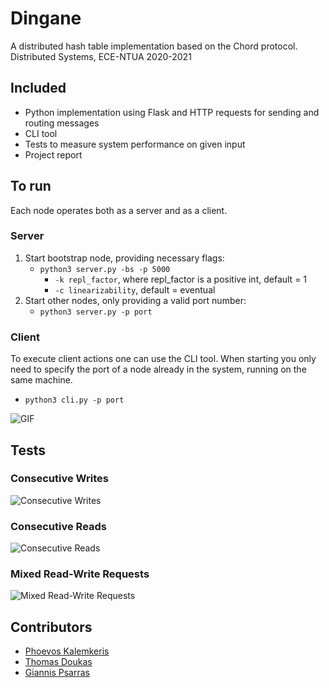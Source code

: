 # Dingane
A distributed hash table implementation based on the Chord protocol.  
Distributed Systems, ECE-NTUA 2020-2021

## Included

* Python implementation using Flask and HTTP requests for sending and routing messages
* CLI tool
* Tests to measure system performance on given input
* Project report

## To run
Each node operates both as a server and as a client.

### Server

1. Start bootstrap node, providing necessary flags:
    * `python3 server.py -bs -p 5000` 
        * `-k repl_factor`, where repl_factor is a positive int, default = 1
        * `-c linearizability`, default = eventual
2. Start other nodes, only providing a valid port number:
    * `python3 server.py -p port`

### Client
To execute client actions one can use the CLI tool. 
When starting you only need to specify the port of a node already in the system, running on the same machine.
* `python3 cli.py -p port`

![GIF](https://github.com/phoevos/dingane/blob/main/9PQQ6yfWIG.gif)

## Tests

### Consecutive Writes  
![Consecutive Writes](https://github.com/phoevos/dingane/blob/main/tests/plots/write_thr.png)

### Consecutive Reads  
![Consecutive Reads](https://github.com/phoevos/dingane/blob/main/tests/plots/read_thr.png)

### Mixed Read-Write Requests  
![Mixed Read-Write Requests](https://github.com/phoevos/dingane/blob/main/tests/plots/mixed.png)

## Contributors

* [Phoevos Kalemkeris](https://github.com/phoevos)
* [Thomas Doukas](https://github.com/ThomasDoukas)
* [Giannis Psarras](https://github.com/giannispsarr)
